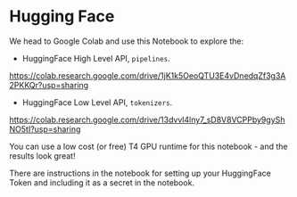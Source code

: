 # Hugging Face

We head to Google Colab and use this Notebook to explore the:

- HuggingFace High Level API, `pipelines`.

https://colab.research.google.com/drive/1jK1k5OeoQTU3E4vDnedqZf3g3A2PKKQr?usp=sharing

- HuggingFace Low Level API, `tokenizers`.

https://colab.research.google.com/drive/13dvvl4lny7_sD8V8VCPPby9gyShNO5tI?usp=sharing

You can use a low cost (or free) T4 GPU runtime for this notebook - and the results look great!

There are instructions in the notebook for setting up your HuggingFace Token and including it as a secret in the notebook.
